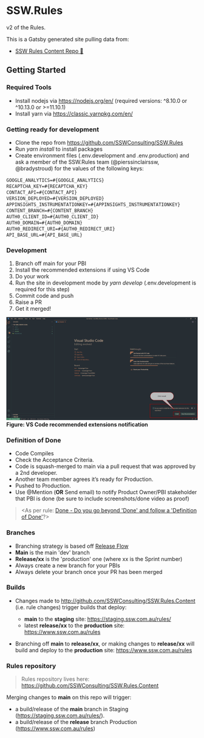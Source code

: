 # SSW.Rules

v2 of the Rules.

This is a Gatsby generated site pulling data from:
- [SSW Rules Content Repo 📜](https://github.com/SSWConsulting/SSW.Rules.Content)


## Getting Started

### Required Tools
- Install nodejs via https://nodejs.org/en/ (required versions: ^8.10.0 or ^10.13.0 or >=11.10.1)
- Install yarn via https://classic.yarnpkg.com/en/

### Getting ready for development
- Clone the repo from https://github.com/SSWConsulting/SSW.Rules
- Run *yarn install* to install packages
- Create environment files (.env.development and .env.production) and ask a member of the SSW.Rules team (@pierssinclairssw, @bradystroud) for the values of the following keys:
```
GOOGLE_ANALYTICS=#{GOOGLE_ANALYTICS}
RECAPTCHA_KEY=#{RECAPTCHA_KEY}
CONTACT_API=#{CONTACT_API}
VERSION_DEPLOYED=#{VERSION_DEPLOYED}
APPINSIGHTS_INSTRUMENTATIONKEY=#{APPINSIGHTS_INSTRUMENTATIONKEY}
CONTENT_BRANCH=#{CONTENT_BRANCH}
AUTH0_CLIENT_ID=#{AUTH0_CLIENT_ID}
AUTH0_DOMAIN=#{AUTH0_DOMAIN}
AUTH0_REDIRECT_URI=#{AUTH0_REDIRECT_URI}
API_BASE_URL=#{API_BASE_URL}
```

### Development
1. Branch off main for your PBI
2. Install the recommended extensions if using VS Code
3. Do your work
4. Run the site in development mode by *yarn develop* (.env.development is required for this step)
5. Commit code and push
6. Raise a PR
7. Get it merged!

![recommended extensions notification](_docs/img/vs-code-recommended-extensions.png)
**Figure: VS Code recommended extensions notification**

### Definition of Done

- Code Compiles
- Check the Acceptance Criteria.
- Code is squash-merged to main via a pull request that was approved by a 2nd developer.
- Another team member agrees it’s ready for Production.
- Pushed to Production.
- Use @Mention (**OR** Send email) to notify Product Owner/PBI stakeholder that PBI is done (be sure to include screenshots/done video as proof) 

> <As per rule: [Done - Do you go beyond 'Done' and follow a 'Definition of Done'](https://rules.ssw.com.au/done-do-you-go-beyond-done-and-follow-a-definition-of-done)?>

### Branches
- Branching strategy is based off [Release Flow](https://docs.microsoft.com/en-us/azure/devops/learn/devops-at-microsoft/release-flow) 
- **Main** is the main 'dev' branch
- **Release/xx** is the 'production' one (where xx is the Sprint number)
- Always create a new branch for your PBIs 
- Always delete your branch once your PR has been merged

### Builds
- Changes made to http://github.com/SSWConsulting/SSW.Rules.Content (i.e. rule changes) trigger builds that deploy:
  - **main** to the **staging** site: https://staging.ssw.com.au/rules/
  - latest **release/xx** to the **production** site: https://www.ssw.com.au/rules
  
- Branching off **main** to **release/xx**, or making changes to **release/xx** will build and deploy to the **production** site: https://www.ssw.com.au/rules


### Rules repository

> Rules repository lives here: https://github.com/SSWConsulting/SSW.Rules.Content

Merging changes to **main** on this repo will trigger:
- a build/release of the **main** branch in Staging (https://staging.ssw.com.au/rules/).
- a build/release of the **release** branch Production (https://www.ssw.com.au/rules)
